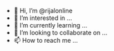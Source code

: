 - 👋 Hi, I’m @rijalonline
- 👀 I’m interested in ...
- 🌱 I’m currently learning ...
- 💞️ I’m looking to collaborate on ...
- 📫 How to reach me ...

<!---
rijalonline/rijalonline is a ✨ special ✨ repository because its `README.md` (this file) appears on your GitHub profile.
You can click the Preview link to take a look at your changes.
--->
